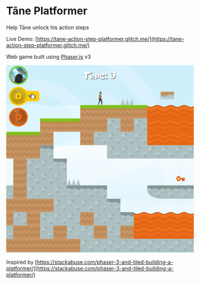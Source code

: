 Tāne Platformer
==============

Help Tāne unlock his action steps

Live Demo: [https://tane-action-step-platformer.glitch.me/](https://tane-action-step-platformer.glitch.me/)

Web game built using [Phaser.js](http://phaser.io/) v3

![Tāne Descent screenshot](https://github.com/tairea/tane-platformer/blob/main/screenshot.PNG?raw=true)

Inspired by [https://stackabuse.com/phaser-3-and-tiled-building-a-platformer/](https://stackabuse.com/phaser-3-and-tiled-building-a-platformer/)
